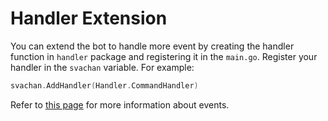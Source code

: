 # Handler Extension

You can extend the bot to handle more event by creating the handler function in `handler` package and registering it in the `main.go`. 
Register your handler in the `svachan` variable. For example:

```go
svachan.AddHandler(Handler.CommandHandler)
```

Refer to [this page](https://discord.com/developers/docs/topics/gateway#commands-and-events) for more information about events.